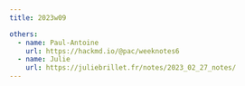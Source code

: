 ```yaml
---
title: 2023w09

others:
  - name: Paul-Antoine
    url: https://hackmd.io/@pac/weeknotes6
  - name: Julie
    url: https://juliebrillet.fr/notes/2023_02_27_notes/
---
```

